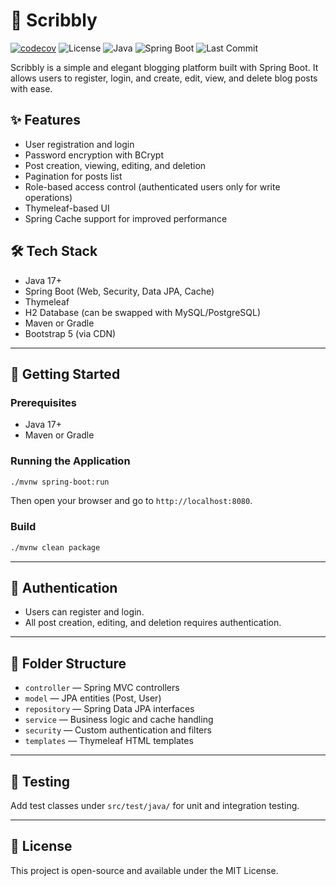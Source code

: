 # 📓 Scribbly

[![codecov](https://codecov.io/gh/Azshurith/scribbly/branch/master/graph/badge.svg?token=9ZF8NWC2QB)](https://codecov.io/gh/Azshurith/scribbly)
![License](https://img.shields.io/github/license/Azshurith/scribbly)
![Java](https://img.shields.io/badge/Java-17+-orange)
![Spring Boot](https://img.shields.io/badge/Spring%20Boot-3.x-brightgreen)
![Last Commit](https://img.shields.io/github/last-commit/Azshurith/scribbly)

Scribbly is a simple and elegant blogging platform built with Spring Boot. It allows users to register, login, and create, edit, view, and delete blog posts with ease.

## ✨ Features

- User registration and login
- Password encryption with BCrypt
- Post creation, viewing, editing, and deletion
- Pagination for posts list
- Role-based access control (authenticated users only for write operations)
- Thymeleaf-based UI
- Spring Cache support for improved performance

## 🛠️ Tech Stack

- Java 17+
- Spring Boot (Web, Security, Data JPA, Cache)
- Thymeleaf
- H2 Database (can be swapped with MySQL/PostgreSQL)
- Maven or Gradle
- Bootstrap 5 (via CDN)
---

## 🚀 Getting Started

### Prerequisites

- Java 17+
- Maven or Gradle

### Running the Application

```bash
./mvnw spring-boot:run
```

Then open your browser and go to `http://localhost:8080`.

### Build

```bash
./mvnw clean package
```

---

## 🔐 Authentication

- Users can register and login.
- All post creation, editing, and deletion requires authentication.

---

## 📂 Folder Structure

- `controller` — Spring MVC controllers
- `model` — JPA entities (Post, User)
- `repository` — Spring Data JPA interfaces
- `service` — Business logic and cache handling
- `security` — Custom authentication and filters
- `templates` — Thymeleaf HTML templates

---

## 🧪 Testing

Add test classes under `src/test/java/` for unit and integration testing.

---

## 📄 License

This project is open-source and available under the MIT License.
